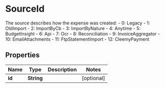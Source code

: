 

# SourceId

The source describes how the expense was created: - 0: Legacy - 1: OldImport - 2: ImportByCb - 3: ImportByNature - 4: Anytime - 5: BudgetInsight - 6: Api - 7: Ocr - 8: Reconciliation - 9: InvoiceAggregator - 10: EmailAttachments - 11: FtpStatementImport - 12: CleemyPayment

## Properties

| Name | Type | Description | Notes |
|------------ | ------------- | ------------- | -------------|
|**id** | **String** |  |  [optional] |



